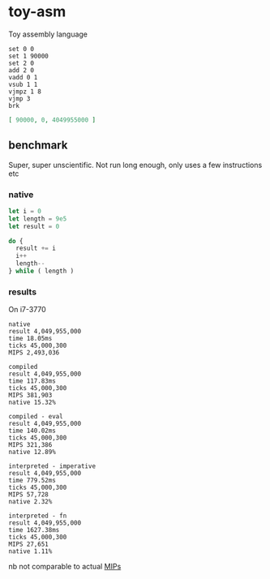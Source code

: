 # toy-asm

Toy assembly language

```
set 0 0
set 1 90000
set 2 0
add 2 0
vadd 0 1
vsub 1 1
vjmpz 1 8
vjmp 3
brk
```

```json
[ 90000, 0, 4049955000 ]
```

## benchmark

Super, super unscientific. Not run long enough, only uses a few instructions etc

### native

```js
let i = 0
let length = 9e5
let result = 0

do {
  result += i
  i++
  length--
} while ( length )
```

### results

On i7-3770

```
native
result 4,049,955,000
time 18.05ms
ticks 45,000,300
MIPS 2,493,036

compiled
result 4,049,955,000
time 117.83ms
ticks 45,000,300
MIPS 381,903
native 15.32%

compiled - eval
result 4,049,955,000
time 140.02ms
ticks 45,000,300
MIPS 321,386
native 12.89%

interpreted - imperative
result 4,049,955,000
time 779.52ms
ticks 45,000,300
MIPS 57,728
native 2.32%

interpreted - fn
result 4,049,955,000
time 1627.38ms
ticks 45,000,300
MIPS 27,651
native 1.11%
```

nb not comparable to actual [MIPs](https://en.wikipedia.org/wiki/Instructions_per_second)